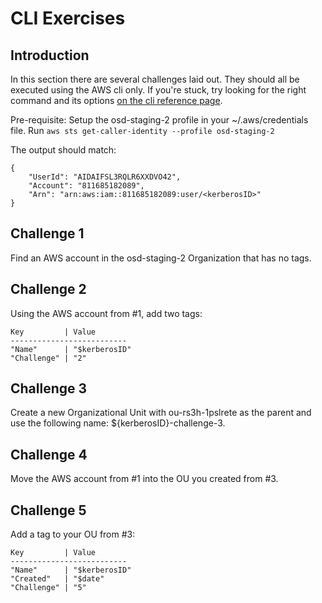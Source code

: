 # CLI Exercises

## Introduction

In this section there are several challenges laid out. They should all be
executed using the AWS cli only. If you're stuck, try looking for the right command
and its options [on the cli reference page](https://docs.aws.amazon.com/cli/latest/reference/organizations/index.html#available-commands).

Pre-requisite: Setup the osd-staging-2 profile in your ~/.aws/credentials file. Run `aws sts get-caller-identity --profile osd-staging-2`

The output should match:
```
{
    "UserId": "AIDAIFSL3RQLR6XXDVO42",
    "Account": "811685182089",
    "Arn": "arn:aws:iam::811685182089:user/<kerberosID>"
}
```


        

## Challenge 1
Find an AWS account in the osd-staging-2 Organization that has no tags. 

## Challenge 2
Using the AWS account from #1, add two tags:
```
Key         | Value
--------------------------
"Name"      | "$kerberosID"
"Challenge" | "2"
```

## Challenge 3
Create a new Organizational Unit with ou-rs3h-1pslrete as the parent 
and use the following name: ${kerberosID}-challenge-3.

## Challenge 4
Move the AWS account from #1 into the OU you created from #3.

## Challenge 5
Add a tag to your OU from #3:
```
Key         | Value
--------------------------
"Name"      | "$kerberosID"
"Created"   | "$date"
"Challenge" | "5"
```

